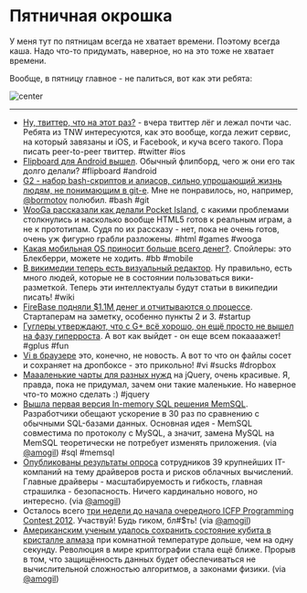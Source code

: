 # Пятничная окрошка

У меня тут по пятницам всегда не хватает времени. Поэтому всегда каша. Надо что-то придумать, наверное, но на это тоже не хватает времени.

Вообще, в пятницу главное - не палиться, вот как эти ребята:

![center](http://media.tumblr.com/6342554_500.jpg)

-----

* [Ну, твиттер, что на этот раз?](http://thenextweb.com/twitter/2012/06/21/the-curious-case-of-twitters-downtime-how-does-a-service-embedded-into-ios-have-this-happen/) - вчера твиттер лёг и лежал почти час. Ребята из TNW интересуются, как это вообще, когда лежит сервис, на который завязаны и iOS, и Facebook, и куча всего такого. Пора писать peer-to-peer твиттер. #twitter #ios
* [Flipboard для Android вышел](https://play.google.com/store/apps/details?id=flipboard.app). Обычный флипборд, чего ж они его так долго делали? #flipboard #android
* [G2 - набор bash-скриптов и алиасов, сильно упрощающий жизнь людям, не понимающим в git-е](https://github.com/orefalo/g2). Мне не понравилось, но, например, [@bormotov](http://twitter.com/bormotov) полюбил. #bash #git
* [WooGa рассказали как делали Pocket Island](http://www.wooga.com/2012/06/woogas-html5-adventure/), с какими проблемами столкнулись и насколько вообще HTML5 готов к реальным играм, а не к прототипам. Судя по их рассказу - нет, пока не очень готов, очень уж фигурно грабли разложены. #html #games #wooga
* [Какая мобильная OS приносит больше всего денег?](gigaom.com/mobile/which-mobile-oss-apps-make-most-money-surprise-its-blackberry/). Спойлеры: это Блекберри, можете не ходить. #bb #mobile
* [В викимедии теперь есть визуальный редактор](http://blog.wikimedia.org/2012/06/21/help-us-shape-wikimedias-prototype-visual-editor/). Ну правильно, есть много людей, которые не в состоянии пользоваться вики-разметкой. Теперь эти интеллектуалы будут статьи в википедии писать! #wiki
* [FireBase подняли $1.1M денег и отчитываются о процессе](http://blog.firebase.com/post/25613623705/fundraising-post-mortem). Стартаперам на заметку, особенно пункты 2 и 3. #startup
* [Гуглеры утверждают, что с G+ всё хорошо, он ещё просто не вышел на фазу гиперроста](http://www.v3.co.uk/v3-uk/news/2185471/google-claims-google-service-reach-hypergrowth-stage). А вот как выйдет - он еще всем покаааажет! #gplus #fun
* [Vi в браузере](http://mit.edu/~georgiou/www/vi/) это, конечно, не новость. А вот то что он файлы сосет и сохраняет на дропбоксе - это прикольно! #vi #sucks #dropbox
* [Маааленькие чарты для разных нужд](http://benpickles.github.com/peity/) на jQuery, очень красивые. Я, правда, пока не придумал, зачем они такие маленькие. Но наверное что-то можно сделать :) #jquery
* [Вышла первая версия In-memory SQL решения MemSQL](http://memsql.com/). Разработчики обещают ускорение в 30 раз по сравнению с обычными SQL-базами данных. Основная идея - MemSQL совместима по протоколу с MySQL, а значит, замена MySQL на MemSQL теоретически не потребует изменять приложения. (via [@amogil](http://github.com/amogil)) #sql #memsql
* [Опубликованы результаты опроса](http://www.zdnet.com/blog/btl/the-future-of-cloud-computing-9-trends-for-2012/80511) сотрудников 39 крупнейших IT-компаний на тему драйверов роста и рисков облачных вычислений. Главные драйверы - масштабируемость и гибкость, главная страшилка - безопасность. Ничего кардинально нового, но интересно. (via [@amogil](http://github.com/amogil))
* Осталось всего [три недели до начала очередного ICFP Programming Contest 2012](http://icfpcontest2012.wordpress.com/). Участвуй! Будь гиком, бл#$ть! (via [@amogil](http://github.com/amogil))
* [Американским ученым удалось сохранить состояние кубита в кристалле алмаза](http://www.mpg.de/5856755/quantum_storage_memory) при комнатной температуре дольше, чем на одну секунду. Революция в мире криптографии стала ещё ближе. Прорыв в том, что защищённость данных будет обеспечиваться не вычислительной сложностью алгоритмов, а законами физики. (via [@amogil](http://github.com/amogil))
